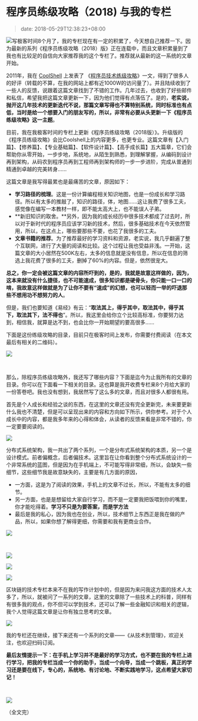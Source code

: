 # 程序员练级攻略（2018) 与我的专栏
>date: 2018-05-29T12:38:23+08:00


![](/assets/images/coolshell.cn/wp-content/uploads/2018/05/专栏-300x262.jpg)写极客时间8个月了，我的专栏现在有一定的积累了，今天想自己推荐一下。因为最新的系列《程序员练级攻略（2018）版》正在连载中，而且文章积累量到了我也有比较足的自信向大家推荐我的这个专栏了。推荐就从最新的这一系统的文章开始。


2011年，我在 [CoolShell](https://coolshell.cn/) 上发表了 《[程序员技术练级攻略](/2011/%E7%A8%8B%E5%BA%8F%E5%91%98%E6%8A%80%E6%9C%AF%E7%BB%83%E7%BA%A7%E6%94%BB%E7%95%A5.md)》一文，得到了很多人的好评（转载的不算，在我的网站上都有近1000W的访问量了）。并且陆续收到了一些人的反馈，说跟着这篇文章找到了不错的工作。几年过去，也收到了好些邮件和私信，希望我把这篇文章更新一下，因为他们觉得有点落伍了。是的，**老实说，抛开这几年技术的更新迭代不说，那篇文章写得也不算特别系统，同时标准也有点低，当时是给一个想要入门的朋友写的，所以，非常有必要从头更新一下《程序员练级攻略》这一主题**。


目前，我在我极客时间的专栏上更新《程序员练级攻略（2018版）》。升级版的《程序员练级攻略》会比Coolshell上的内容更多，也更专业。这篇文章有【入门篇】、【修养篇】、【专业基础篇】、【软件设计篇】、【高手成长篇】五大篇章，它们会帮助你从零开始，一步步地，系统地，从陌生到熟悉，到理解掌握，从编码到设计再到架构，从码农到程序员再到工程师再到架构师的一步一步进阶，完成从普通到精通到卓越的完美转身……


这篇文章是我写得最累也是最痛苦的文章，原因如下：


* **学习路径的梳理**。这是一份计算编程相关知识地图，也是一份成长和学习路径。所以有太多的推敲了，知识的路径，体，地图……这让我费了很多工夫，感觉像在编写一本教材一样，即不能太高大上，也不能误人子弟。
* **新旧知识的取舍。**另外，因为我的成长经历中很多技术都成了过去时，所以对于新时代的程序员应该学习新的技术，然后，很多基础技术在今天依然管用，所以，在这点上，哪些要那些不要，也花了我很多的工夫。
* **文章书籍的推荐**。为了推荐最好的学习资料和资源，老实说，我几乎翻遍了整个互联网，进行了大量的阅读和比较。这个过程让我也受益非浅。一开始，这篇文章的大小居然在500K左右，太多的信息就是没有信息，所以在信息的筛选上我花费了很多的工夫，删掉了60%的内容。但是，依然很宠大。


**总之，你一定会被这篇文章的内容所吓到的，是的，我就是故意这样做的，因为，这本来就没有什么捷径，也不可能速成，很多知识都是硬骨头，你只能一口一口的啃，我故意这样做就是为了让你不要有“速成”的幻想，也可以轻而一举的吓退那些不想用功不想努力的人**。


但是，我们也要知道《易经》有云：“**取法其上，得乎其中，取法其中，得乎其下，取法其下，法不得也**”。所以，我这里会给你立个比较高标准，你要努力达到，相信我，就算是达不到，也会比你一开始期望的要高很多……


下面是这份练级攻略的目录，目前只在极客时间上发布，你需要付费阅读（在本文最后有相关的二维码）。



![](/assets/images/coolshell.cn/wp-content/uploads/2018/05/程序员练级攻略.png)


 


那么，除程序员练级攻略外，我还写了哪些内容？下面是迄今为止我所有的文章的目录。你可以在下面看一下相关的目录。这也算是我开收费专栏来8个月给大家的一份答卷吧。我也没有想到，我居然写了这么多的文章，而且对很多人都很有用。


首先是个人成长和经验之谈的东西，在这里的文章还没有完全更新完，未来要更新什么我也不清楚，但是可以呈现出来的内容和方向如下所示，供你参考。对于个人成长中的内容，都是我多年来的心得和体会，从读者的反馈来看是非常不错的，你一定要要阅读的。


![](/assets/images/coolshell.cn/wp-content/uploads/2018/05/个人成长和经验之谈-319x1024.png)


分布式系统架构，我一共出了两个系列，一个是分布式系统架构的本质，另一个是设计模式。前者偏概念，后者偏技术。这里旨在让你看到整个分布式系统设计的一个非常系统的蓝图，但是因为在手机端上，不可能写得非常细，所以，会缺失一些细节，这些细节我是故意缺失的，主要是有几方面的原因，


* 一方面，这是为了阅读的效果，手机上的文章不过长，所以，不能有太多的细节。
* 另一方面，也是是想留给大家自行学习，而不是一定要我把饭喂到你的嘴里，你才能吃得着。**学习不只是为要答案，而是学方法**
* 最后是我的私心，因为我也在创业，所以，技术细节上东西正是我在做的产品，所以，如果你想了解得更细，你需要和我有更商业合作。


![](/assets/images/coolshell.cn/wp-content/uploads/2018/05/分布式架构的本质.png)


 


![](/assets/images/coolshell.cn/wp-content/uploads/2018/05/分布式架构设计模式-弹力篇.png)


![](/assets/images/coolshell.cn/wp-content/uploads/2018/05/分布式架构设计模式-管理篇.png)


![](/assets/images/coolshell.cn/wp-content/uploads/2018/05/分布式架构设计模式-性能篇.png)


区块链的技术专栏本来不在我的写作计划中的，但是因为来问我这方面的技术人太多了，所以，就被问了一系列的文章，这里的文章除了一些技术上的科普，同样有有很多我的观点，你不但可以学到技术，还可以了解一些金融知识和相关的逻辑，我个人觉得这篇文章是让你有独立思考的文章。


![](/assets/images/coolshell.cn/wp-content/uploads/2018/05/区块链技术.png)


我的专栏还在继续，接下来还有一个系列的文章——《从技术到管理》，欢迎关注，也欢迎扫码订阅。


**最后友情提示一下：在手机上学习并不是最好的学习方式，也不要在我的专栏上进行学习，把我的专栏当成一个你的助手，当成一个向导，当成一个跳板，真正的学习还是要在线下，专心的，系统地、有讨论地、不断实践地学习，这点希望大家切记！**


 


![](/assets/images/coolshell.cn/wp-content/uploads/2018/05/专栏.jpg)


（全文完）


